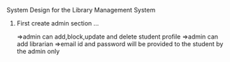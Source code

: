 System Design for the Library Management System

1. First create admin section ...
     
    =>admin can add,block,update and delete student profile 
    =>admin can add librarian 
    =>email id and password will be provided to the student by the admin only